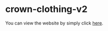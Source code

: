 # crown-clothing-v2

You can view the website by simply click [here](https://crownclothing-eshop.netlify.app/).

